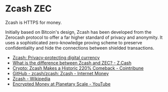 # Zcash ZEC

Zcash is HTTPS for money.

Initially based on Bitcoin's design, Zcash has been developed from the Zerocash protocol to offer a far higher standard of privacy and anonymity. It uses a sophisticated zero-knowledge proving scheme to preserve confidentiality and hide the connections between shielded transactions.

- [Zcash: Privacy-protecting digital currency](https://z.cash/)
- [What is the difference between Zcash and ZEC? - Z.Cash](https://z.cash/learn/what-is-the-difference-between-zcash-and-zec/)
- [Crypto: Zcash Makes a Historic 220% Comeback - Cointribune](https://www.cointribune.com/en/crypto-zcash-makes-a-historic-comeback-of-220/)
- [GitHub - zcash/zcash: Zcash - Internet Money](https://github.com/zcash/zcash)
- [Zcash - Wikipedia](https://en.wikipedia.org/wiki/Zcash)
- [Encrypted Money at Planetary Scale - YouTube](https://www.youtube.com/watch?v=Kx5gpJ2tC04)
